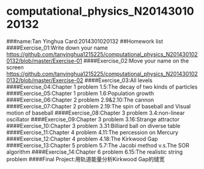 # computational_physics_N2014301020132
###name:Tan Yinghua       Card:2014301020132
##Homework list
####Exercise_01:Write down your name
https://github.com/tanyinghua1215225/computational_physics_N2014301020132/blob/master/Exercise-01
####Exercise_02:Move your name on the screen
https://github.com/tanyinghua1215225/computational_physics_N2014301020132/blob/master/Exercise-02
####Exercise_03:All levels
####Exercise_04:Chapter 1 problem 1.5:The decay of two kinds of particles
####Exercise_05:Chapter 1 problem 1.6:Population growth
####Exercise_06:Chapter 2 problem 2.9&2.10:The cannon
####Exercise_07:Chapter 2 problem 2.19:The spin of baseball and Visual motion of baseball
####Exercise_08:Chapter 3 problem 3.4:non-linear oscillator
####Exercise_09:Chapter 3 problem 3.16:Strange attractor
####Exercise_10:Chapter 3 problem 3.31:Billiard ball on diverse table
####Exercise_11:Chapter 4 problem 4.11:The percession on Mercury
####Exercise_12:Chapter 4 problem 4.18:The Kirkwood Gap
####Exercise_13:Chapter 5 problem 5.7:The Jacobi method v.s.The SOR algorithm
####Exercise_14:Chapter 6 problem 6.15:The realistic string problem
####Final Project:用轨道能量分析Kirkwood Gap的缝宽
